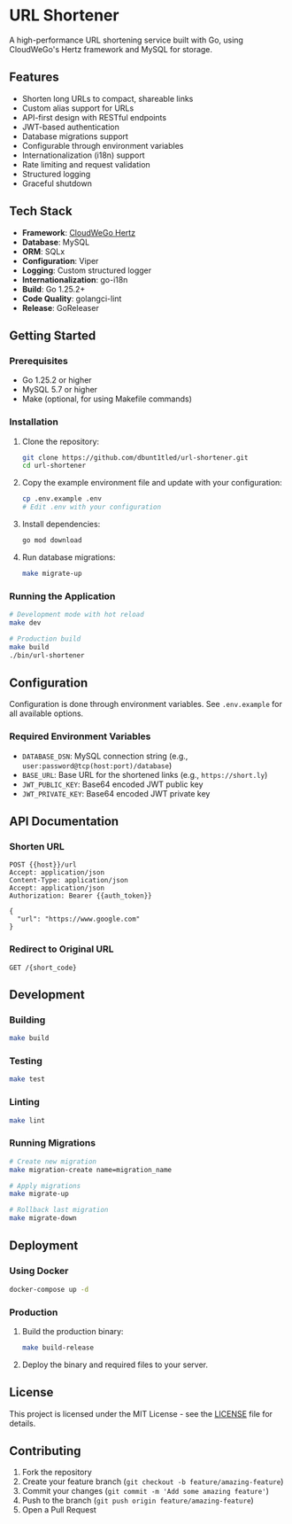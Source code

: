 # URL Shortener

A high-performance URL shortening service built with Go, using CloudWeGo's Hertz framework and MySQL for storage.

## Features

- Shorten long URLs to compact, shareable links
- Custom alias support for URLs
- API-first design with RESTful endpoints
- JWT-based authentication
- Database migrations support
- Configurable through environment variables
- Internationalization (i18n) support
- Rate limiting and request validation
- Structured logging
- Graceful shutdown

## Tech Stack

- **Framework**: [CloudWeGo Hertz](https://github.com/cloudwego/hertz)
- **Database**: MySQL
- **ORM**: SQLx
- **Configuration**: Viper
- **Logging**: Custom structured logger
- **Internationalization**: go-i18n
- **Build**: Go 1.25.2+
- **Code Quality**: golangci-lint
- **Release**: GoReleaser

## Getting Started

### Prerequisites

- Go 1.25.2 or higher
- MySQL 5.7 or higher
- Make (optional, for using Makefile commands)

### Installation

1. Clone the repository:
   ```bash
   git clone https://github.com/dbunt1tled/url-shortener.git
   cd url-shortener
   ```

2. Copy the example environment file and update with your configuration:
   ```bash
   cp .env.example .env
   # Edit .env with your configuration
   ```

3. Install dependencies:
   ```bash
   go mod download
   ```

4. Run database migrations:
   ```bash
   make migrate-up
   ```

### Running the Application

```bash
# Development mode with hot reload
make dev

# Production build
make build
./bin/url-shortener
```

## Configuration

Configuration is done through environment variables. See `.env.example` for all available options.

### Required Environment Variables

- `DATABASE_DSN`: MySQL connection string (e.g., `user:password@tcp(host:port)/database`)
- `BASE_URL`: Base URL for the shortened links (e.g., `https://short.ly`)
- `JWT_PUBLIC_KEY`: Base64 encoded JWT public key
- `JWT_PRIVATE_KEY`: Base64 encoded JWT private key

## API Documentation

### Shorten URL

```http
POST {{host}}/url
Accept: application/json
Content-Type: application/json
Accept: application/json
Authorization: Bearer {{auth_token}}

{
  "url": "https://www.google.com"
}
```

### Redirect to Original URL

```http
GET /{short_code}
```

## Development

### Building

```bash
make build
```

### Testing

```bash
make test
```

### Linting

```bash
make lint
```

### Running Migrations

```bash
# Create new migration
make migration-create name=migration_name

# Apply migrations
make migrate-up

# Rollback last migration
make migrate-down
```

## Deployment

### Using Docker

```bash
docker-compose up -d
```

### Production

1. Build the production binary:
   ```bash
   make build-release
   ```

2. Deploy the binary and required files to your server.

## License

This project is licensed under the MIT License - see the [LICENSE](LICENSE) file for details.

## Contributing

1. Fork the repository
2. Create your feature branch (`git checkout -b feature/amazing-feature`)
3. Commit your changes (`git commit -m 'Add some amazing feature'`)
4. Push to the branch (`git push origin feature/amazing-feature`)
5. Open a Pull Request
